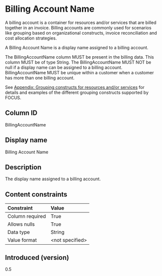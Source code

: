 # Billing Account Name

A billing account is a container for resources and/or services that are billed together in an invoice. Billing accounts are commonly used for scenarios like grouping based on organizational constructs, invoice reconciliation and cost allocation strategies.

A Billing Account Name is a display name assigned to a billing account.

The BillingAccountName column MUST be present in the billing data. This column MUST be of type String. The BillingAccountName MUST NOT be null if a display name can be assigned to a billing account. BillingAccountName MUST be unique within a customer when a customer has more than one billing account.

See [Appendix: Grouping constructs for resources and/or services](#groupingconstructsforresourcesand/orservices) for details and examples of the different grouping constructs supported by FOCUS.

## Column ID

BillingAccountName

## Display name

Billing Account Name

## Description

The display name assigned to a billing account.

## Content constraints

|    Constraint   |      Value       |
|:----------------|:-----------------|
| Column required | True             |
| Allows nulls    | True             |
| Data type       | String           |
| Value format    | \<not specified> |

## Introduced (version)

0.5
